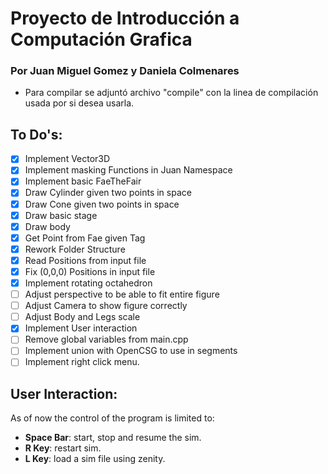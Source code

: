 # Proyecto de Introducción a Computación Grafica
### Por Juan Miguel Gomez y Daniela Colmenares

- Para compilar se adjuntó archivo "compile" con la linea de compilación usada por si desea usarla.

## To Do's:
- [X] Implement Vector3D
- [X] Implement masking Functions in Juan Namespace
- [X] Implement basic FaeTheFair
- [X] Draw Cylinder given two points in space
- [X] Draw Cone given two points in space
- [X] Draw basic stage
- [X] Draw body
- [X] Get Point from Fae given Tag
- [X] Rework Folder Structure
- [X] Read Positions from input file
- [X] Fix (0,0,0) Positions in input file
- [X] Implement rotating octahedron
- [ ] Adjust perspective to be able to fit entire figure
- [ ] Adjust Camera to show figure correctly
- [ ] Adjust Body and Legs scale
- [X] Implement User interaction
- [ ] Remove global variables from main.cpp
- [ ] Implement union with OpenCSG to use in segments
- [ ] Implement right click menu.

## User Interaction: 

   As of now the control of the program is limited to:
-  **Space Bar**: start, stop and resume the sim.
-  **R Key**: restart sim.
-  **L Key**: load a sim file using zenity.

